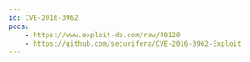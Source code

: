 ```yaml
---
id: CVE-2016-3962
pocs: 
    - https://www.exploit-db.com/raw/40120
    - https://github.com/securifera/CVE-2016-3962-Exploit
---
```


